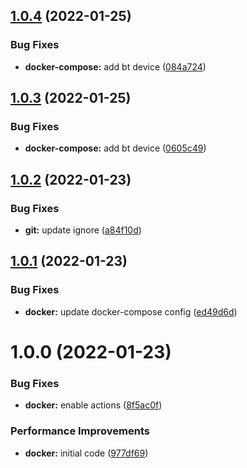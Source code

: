 ## [1.0.4](https://github.com/hackwish/docker-hassio/compare/v1.0.3...v1.0.4) (2022-01-25)


### Bug Fixes

* **docker-compose:** add bt device ([084a724](https://github.com/hackwish/docker-hassio/commit/084a724a08438c0d1c9c7c1e5810b10e554d0347))

## [1.0.3](https://github.com/hackwish/docker-hassio/compare/v1.0.2...v1.0.3) (2022-01-25)


### Bug Fixes

* **docker-compose:** add bt device ([0605c49](https://github.com/hackwish/docker-hassio/commit/0605c49f8aa1aeb2d98b186c5cd459580fd220fb))

## [1.0.2](https://github.com/hackwish/docker-hassio/compare/v1.0.1...v1.0.2) (2022-01-23)


### Bug Fixes

* **git:** update ignore ([a84f10d](https://github.com/hackwish/docker-hassio/commit/a84f10d8238c2c282f2ead6d6f38001e99c34a8d))

## [1.0.1](https://github.com/hackwish/docker-hassio/compare/v1.0.0...v1.0.1) (2022-01-23)


### Bug Fixes

* **docker:** update docker-compose config ([ed49d6d](https://github.com/hackwish/docker-hassio/commit/ed49d6d297a51a108eecadb62bb03dd5ee442ca3))

# 1.0.0 (2022-01-23)


### Bug Fixes

* **docker:** enable actions ([8f5ac0f](https://github.com/hackwish/docker-hassio/commit/8f5ac0f06f16fd5c105fa802fe6beaf5365d6c77))


### Performance Improvements

* **docker:** initial code ([977df69](https://github.com/hackwish/docker-hassio/commit/977df699db60cf8d3289cf90872caa04ef008756))
